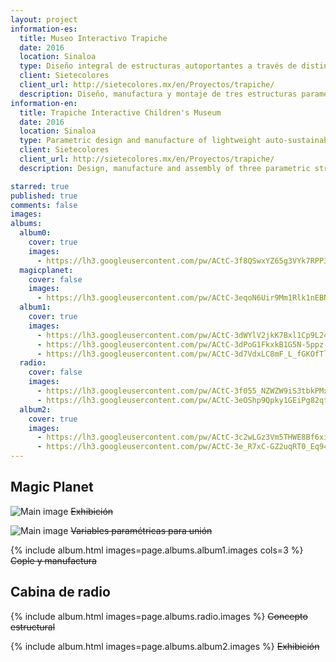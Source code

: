 ```yaml
---
layout: project
information-es:
  title: Museo Interactivo Trapiche
  date: 2016
  location: Sinaloa
  type: Diseño integral de estructuras autoportantes a través de distintas estrategias de panelización
  client: Sietecolores
  client_url: http://sietecolores.mx/en/Proyectos/trapiche/
  description: Diseño, manufactura y montaje de tres estructuras paramétricas. La primera en su totalidad de aluminio, Magic Planet,  La segunda Cabina de Radio de madera y aluminio y por último Cama de Clavos en madera únicamente
information-en:
  title: Trapiche Interactive Children's Museum
  date: 2016
  location: Sinaloa
  type: Parametric design and manufacture of lightweight auto-sustainable structures
  client: Sietecolores
  client_url: http://sietecolores.mx/en/Proyectos/trapiche/
  description: Design, manufacture and assembly of three parametric structures. The first one in aluminum called 'Magic Planet', The second one called 'Radio Cabin' made of wood and composite aluminum and finally 'Bed of Nails' only in wood

starred: true
published: true
comments: false
images:
albums:
  album0:
    cover: true
    images:
      - https://lh3.googleusercontent.com/pw/ACtC-3f8QSwxYZ65g3VYk7RPP3DUB9nLMH6s81JQao-vAutG6D9A1cBNmRabm7E_aKd9MR4NJgjI59l56hXpDPFylWhVh_QopZBI-fjwv8JZYc8dedquzCZlUL5oyij-eX4kNRyKISn94Sfur8WS9LPNF2wQFg=w1527-h1018-no?authuser=1
  magicplanet:
    cover: false
    images:
      - https://lh3.googleusercontent.com/pw/ACtC-3eqoN6Uir9Mm1Rlk1nEBNTTqZKuzFO72O5RwjhLedBNIcwY5o6occrcYUzxwj0KDa4RfslBoHW6PDpuufLx5PJzDV1yB00I_KJSHXTedgfhzKUC9wEz6cLuJ1UVm-qmVN5VR8dtBbEfaAj5cDmzqqfOyQ=w1006-h144-no?authuser=1
  album1:
    cover: true
    images:
      - https://lh3.googleusercontent.com/pw/ACtC-3dWYlV2jkK7Bxl1Cp9L2485G9Cfhfn384HxU9XvkJQk0zr-UO9eCO2_N_vBPztkt9482ok-t8ZIBzgh6hpJdos1sBqCYLwnYLJE3tukrBcZxrPhnaIj-R1slX5fT1Ckvbbbbvv7WpkdzvrhoD8ObXIxaw=w764-h1018-no?authuser=1
      - https://lh3.googleusercontent.com/pw/ACtC-3dPoG1FkxkB1G5N-5ppz-ezLT5kiJklnOwb9sPc_6zCoaOM9UItSAZZzUhUFeJJtfqhCROcYTU75G4oW_ltztQRCo0MAJb5n3tt-f5wj8Hd4BiNxGJXq2k6ifcRlCo37Skv4TuI3d2emCSg2HtFUE3WPg=w1358-h1018-no?authuser=1
      - https://lh3.googleusercontent.com/pw/ACtC-3d7VdxLC8mF_L_fGKOfTlDOL7kSESEKD67fFWiQitULIvChknDNC5SVzA-8LDzo4z2J94yD_w2wiIUM_v0M44LFO_XaVu6ZQRnvVueb8Nh6gGkwrFNN0F_dW2B9sUtFkDOvAy8FYC81iyahj8IDC3ytYQ=w1669-h1018-no?authuser=1
  radio:
    cover: false
    images:
      - https://lh3.googleusercontent.com/pw/ACtC-3f055_NZWZW9iS3tbkPMxUOfdBAOEstwc5vHcEPdDBCK_N0FHcLJIXJVi8sNZfe8Z_5EbJgehqxgFJRMgzp07j4VO-qvONW-SHHTjMVhFHDmYI3U8czQ8aYzCEw-f1M_YfXvJyG8qT8rCHH6BZh4PhKtg=w508-h480-no?authuser=1
      - https://lh3.googleusercontent.com/pw/ACtC-3eOShp9Qpky1GEiPg82qtgWGYdBvcr9nDu9Ov5A5W-MH4LUvDxj1DDGgO4fnVuwpl3VkacJSb68S9JUi1j0WXvIz2GOE6_cac20O8tk6fhdzj-bD8HXKsXQgSQyAcxF0JJcxD54R4Kcj5jBsOvE7xvGgg=w484-h456-no?authuser=1
  album2:
    cover: true
    images:
      - https://lh3.googleusercontent.com/pw/ACtC-3c2wLGz3Vm5THWE8Bf6xigfJJRWjiGOik1bTdMNagou0op4SF_2v4rDZQ95NDN3gtgDNJJPyZeatQQjkMxxAa5YjIDElKidjhrSrNy_L4Spsbplk9VkwV88FEPaueAss8awFrw4D3ayokkNA8Yn7oBITg=w1618-h1018-no?authuser=1
      - https://lh3.googleusercontent.com/pw/ACtC-3e_R7xC-GZ2uqRT0_Eq94OjSdj1lxKVOUPBDB54AHHyCBTF4jANdpDAfKpbCiCJM6qXBsV8DF_jj6m279w0Z9Yh8yEjhxoOMXErtRo5zbBf_lWK5QnXL_EOIzUcnVDZEEJEgfkzkukSbmUDeo9PtVIjwg=w1364-h1018-no?authuser=1
---
```


## Magic Planet

![Main image]({{page.albums.album0.images[0]}})
~~Exhibición~~

![Main image]({{page.albums.magicplanet.images[0]}})
~~Variables paramétricas para unión~~

{% include album.html images=page.albums.album1.images cols=3 %}
~~Cople y manufactura~~

## Cabina de radio

{% include album.html images=page.albums.radio.images %}
~~Concepto estructural~~

{% include album.html images=page.albums.album2.images %}
~~Exhibición~~
